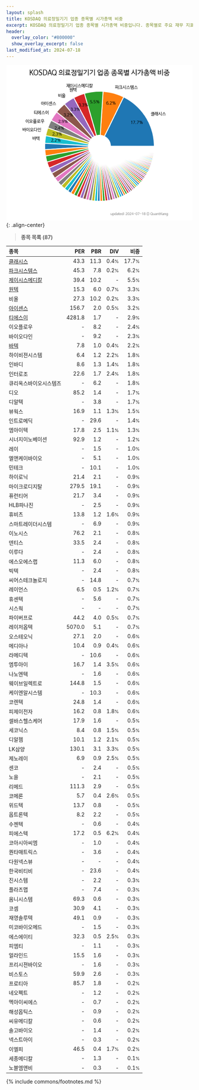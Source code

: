 ```yaml
---
layout: splash
title: KOSDAQ 의료정밀기기 업종 종목별 시가총액 비중
excerpt: KOSDAQ 의료정밀기기 업종 종목별 시가총액 비중입니다. 종목별로 주요 재무 지표를 함께 표시합니다.
header:
  overlay_color: "#800000"
  show_overlay_excerpt: false
last_modified_at: 2024-07-18
---
```



![KOSDAQ 의료정밀기기 업종 종목별 시가총액 비중](/stats/sector/images/kosdaq_업종_의료정밀기기_종목.png){: .align-center}


> **종목 목록 (87)**<a id="list"></a>

| **종목** | **PER** | **PBR** | **DIV** | **비중** |
| :------- | ------: | ------: | ------: | -------: |
| [클래시스](/214150/) | 43.3 | 11.3 | 0.4<small>%</small> | 17.7<small>%</small> |
| [파크시스템스](/140860/) | 45.3 | 7.8 | 0.2<small>%</small> | 6.2<small>%</small> |
| [제이시스메디칼](/287410/) | 39.4 | 10.2 | - | 5.5<small>%</small> |
| [원텍](/336570/) | 15.3 | 6.0 | 0.7<small>%</small> | 3.3<small>%</small> |
| 비올 | 27.3 | 10.2 | 0.2<small>%</small> | 3.3<small>%</small> |
| [아이센스](/099190/) | 156.7 | 2.0 | 0.5<small>%</small> | 3.2<small>%</small> |
| [티에스이](/131290/) | 4281.8 | 1.7 | - | 2.9<small>%</small> |
| 이오플로우 | - | 8.2 | - | 2.4<small>%</small> |
| 바이오다인 | - | 9.2 | - | 2.3<small>%</small> |
| [바텍](/043150/) | 7.8 | 1.0 | 0.4<small>%</small> | 2.2<small>%</small> |
| 하이비젼시스템 | 6.4 | 1.2 | 2.2<small>%</small> | 1.8<small>%</small> |
| 인바디 | 8.6 | 1.3 | 1.4<small>%</small> | 1.8<small>%</small> |
| 인터로조 | 22.6 | 1.7 | 2.4<small>%</small> | 1.8<small>%</small> |
| 큐리옥스바이오시스템즈 | - | 6.2 | - | 1.8<small>%</small> |
| 디오 | 85.2 | 1.4 | - | 1.7<small>%</small> |
| 디알텍 | - | 3.8 | - | 1.7<small>%</small> |
| 뷰웍스 | 16.9 | 1.1 | 1.3<small>%</small> | 1.5<small>%</small> |
| 인트로메딕 | - | 29.6 | - | 1.4<small>%</small> |
| 엠아이텍 | 17.8 | 2.5 | 1.1<small>%</small> | 1.3<small>%</small> |
| 시너지이노베이션 | 92.9 | 1.2 | - | 1.2<small>%</small> |
| 레이 | - | 1.5 | - | 1.0<small>%</small> |
| 엘앤케이바이오 | - | 5.1 | - | 1.0<small>%</small> |
| 민테크 | - | 10.1 | - | 1.0<small>%</small> |
| 하이로닉 | 21.4 | 2.1 | - | 0.9<small>%</small> |
| 마이크로디지탈 | 279.5 | 19.1 | - | 0.9<small>%</small> |
| 퓨런티어 | 21.7 | 3.4 | - | 0.9<small>%</small> |
| HLB파나진 | - | 2.5 | - | 0.9<small>%</small> |
| 휴비츠 | 13.8 | 1.2 | 1.6<small>%</small> | 0.9<small>%</small> |
| 스마트레이더시스템 | - | 6.9 | - | 0.9<small>%</small> |
| 이노시스 | 76.2 | 2.1 | - | 0.8<small>%</small> |
| 덴티스 | 33.5 | 2.4 | - | 0.8<small>%</small> |
| 이루다 | - | 2.4 | - | 0.8<small>%</small> |
| 에스오에스랩 | 11.3 | 6.0 | - | 0.8<small>%</small> |
| 빅텍 | - | 2.4 | - | 0.8<small>%</small> |
| 씨어스테크놀로지 | - | 14.8 | - | 0.7<small>%</small> |
| 레이언스 | 6.5 | 0.5 | 1.2<small>%</small> | 0.7<small>%</small> |
| 휴센텍 | - | 5.6 | - | 0.7<small>%</small> |
| 시스웍 | - | - | - | 0.7<small>%</small> |
| 파이버프로 | 44.2 | 4.0 | 0.5<small>%</small> | 0.7<small>%</small> |
| 레이저옵텍 | 5070.0 | 5.1 | - | 0.7<small>%</small> |
| 오스테오닉 | 27.1 | 2.0 | - | 0.6<small>%</small> |
| 메디아나 | 10.4 | 0.9 | 0.4<small>%</small> | 0.6<small>%</small> |
| 라메디텍 | - | 10.6 | - | 0.6<small>%</small> |
| 엠투아이 | 16.7 | 1.4 | 3.5<small>%</small> | 0.6<small>%</small> |
| 나노엔텍 | - | 1.6 | - | 0.6<small>%</small> |
| 웨이브일렉트로 | 144.8 | 1.5 | - | 0.6<small>%</small> |
| 케이엔알시스템 | - | 10.3 | - | 0.6<small>%</small> |
| 코렌텍 | 24.8 | 1.4 | - | 0.6<small>%</small> |
| 피제이전자 | 16.2 | 0.8 | 1.8<small>%</small> | 0.6<small>%</small> |
| 셀바스헬스케어 | 17.9 | 1.6 | - | 0.5<small>%</small> |
| 세코닉스 | 8.4 | 0.8 | 1.5<small>%</small> | 0.5<small>%</small> |
| 디알젬 | 10.1 | 1.2 | 2.1<small>%</small> | 0.5<small>%</small> |
| LK삼양 | 130.1 | 3.1 | 3.3<small>%</small> | 0.5<small>%</small> |
| 제노레이 | 6.9 | 0.9 | 2.5<small>%</small> | 0.5<small>%</small> |
| 센코 | - | 2.4 | - | 0.5<small>%</small> |
| 노을 | - | 2.1 | - | 0.5<small>%</small> |
| 리메드 | 111.3 | 2.9 | - | 0.5<small>%</small> |
| 코메론 | 5.7 | 0.4 | 2.6<small>%</small> | 0.5<small>%</small> |
| 위드텍 | 13.7 | 0.8 | - | 0.5<small>%</small> |
| 옵트론텍 | 8.2 | 2.2 | - | 0.5<small>%</small> |
| 수젠텍 | - | 0.6 | - | 0.4<small>%</small> |
| 피에스텍 | 17.2 | 0.5 | 6.2<small>%</small> | 0.4<small>%</small> |
| 코아시아씨엠 | - | 1.0 | - | 0.4<small>%</small> |
| 퀀타매트릭스 | - | 3.6 | - | 0.4<small>%</small> |
| 다원넥스뷰 | - | - | - | 0.4<small>%</small> |
| 한국비티비 | - | 23.6 | - | 0.4<small>%</small> |
| 진시스템 | - | 2.2 | - | 0.3<small>%</small> |
| 플라즈맵 | - | 7.4 | - | 0.3<small>%</small> |
| 옴니시스템 | 69.3 | 0.6 | - | 0.3<small>%</small> |
| 코셈 | 30.9 | 4.1 | - | 0.3<small>%</small> |
| 재영솔루텍 | 49.1 | 0.9 | - | 0.3<small>%</small> |
| 미코바이오메드 | - | 1.5 | - | 0.3<small>%</small> |
| 에스에이티 | 32.3 | 0.5 | 2.5<small>%</small> | 0.3<small>%</small> |
| 피엠티 | - | 1.1 | - | 0.3<small>%</small> |
| 얼라인드 | 15.5 | 1.6 | - | 0.3<small>%</small> |
| 프리시젼바이오 | - | 1.6 | - | 0.3<small>%</small> |
| 비스토스 | 59.9 | 2.6 | - | 0.3<small>%</small> |
| 프로티아 | 85.7 | 1.8 | - | 0.2<small>%</small> |
| 네오펙트 | - | 1.2 | - | 0.2<small>%</small> |
| 멕아이씨에스 | - | 0.7 | - | 0.2<small>%</small> |
| 해성옵틱스 | - | 0.9 | - | 0.2<small>%</small> |
| 씨유메디칼 | - | 0.6 | - | 0.2<small>%</small> |
| 솔고바이오 | - | 1.4 | - | 0.2<small>%</small> |
| 넥스트아이 | - | 0.3 | - | 0.2<small>%</small> |
| 이엘피 | 46.5 | 0.4 | 1.7<small>%</small> | 0.2<small>%</small> |
| 세종메디칼 | - | 1.3 | - | 0.1<small>%</small> |
| 노블엠앤비 | - | 0.3 | - | 0.1<small>%</small> |

{% include commons/footnotes.md %}